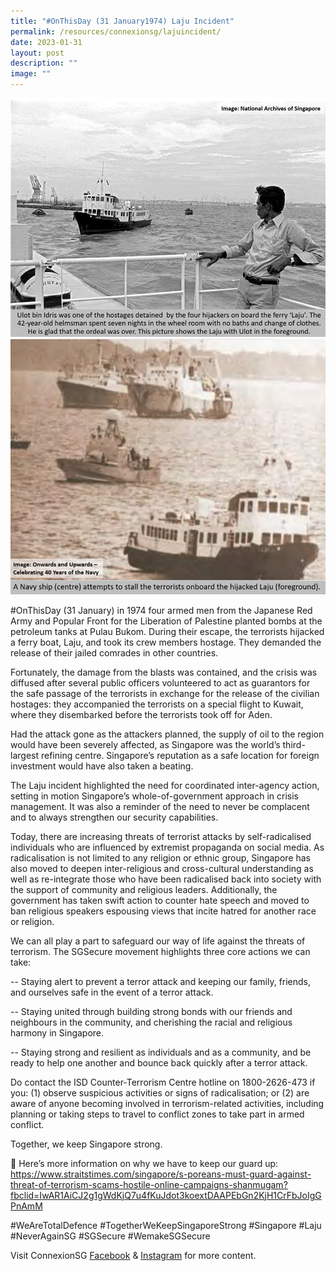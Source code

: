```yaml
---
title: "#OnThisDay (31 January1974) Laju Incident"
permalink: /resources/connexionsg/lajuincident/
date: 2023-01-31
layout: post
description: ""
image: ""
---
```


![](/images/connexionsg/2023/327308478_714133760169514_275650523641106362_n.png)
![](/images/connexionsg/2023/326784168_2373545122814830_6648233622105448404_n.jpg)


#OnThisDay (31 January) in 1974 four armed men from the Japanese Red Army and Popular Front for the Liberation of Palestine planted bombs at the petroleum tanks at Pulau Bukom. During their escape, the terrorists hijacked a ferry boat, Laju, and took its crew members hostage. They demanded the release of their jailed comrades in other countries.

Fortunately, the damage from the blasts was contained, and the crisis was diffused after several public officers volunteered to act as guarantors for the safe passage of the terrorists in exchange for the release of the civilian hostages: they accompanied the terrorists on a special flight to Kuwait, where they disembarked before the terrorists took off for Aden.

Had the attack gone as the attackers planned, the supply of oil to the region would have been severely affected, as Singapore was the world’s third-largest refining centre. Singapore’s reputation as a safe location for foreign investment would have also taken a beating.

The Laju incident highlighted the need for coordinated inter-agency action, setting in motion Singapore’s whole-of-government approach in crisis management. It was also a reminder of the need to never be complacent and to always strengthen our security capabilities.

Today, there are increasing threats of terrorist attacks by self-radicalised individuals who are influenced by extremist propaganda on social media. As radicalisation is not limited to any religion or ethnic group, Singapore has also moved to deepen inter-religious and cross-cultural understanding as well as re-integrate those who have been radicalised back into society with the support of community and religious leaders. Additionally, the government has taken swift action to counter hate speech and moved to ban religious speakers espousing views that incite hatred for another race or religion.

We can all play a part to safeguard our way of life against the threats of terrorism. The SGSecure movement highlights three core actions we can take:

-- Staying alert to prevent a terror attack and keeping our family, friends, and ourselves safe in the event of a terror attack. 

-- Staying united through building strong bonds with our friends and neighbours in the community, and cherishing the racial and religious harmony in Singapore.

-- Staying strong and resilient as individuals and as a community, and be ready to help one another and bounce back quickly after a terror attack.

Do contact the ISD Counter-Terrorism Centre hotline on 1800-2626-473 if you: (1) observe suspicious activities or signs of radicalisation; or (2) are aware of anyone becoming involved in terrorism-related activities, including planning or taking steps to travel to conflict zones to take part in armed conflict. 

Together, we keep Singapore strong.

🔗 Here’s more information on why we have to keep our guard up: 
https://www.straitstimes.com/singapore/s-poreans-must-guard-against-threat-of-terrorism-scams-hostile-online-campaigns-shanmugam?fbclid=IwAR1AiCJ2g1gWdKjQ7u4fKuJdot3koextDAAPEbGn2KjH1CrFbJoIgGPnAmM


#WeAreTotalDefence #TogetherWeKeepSingaporeStrong #Singapore #Laju #NeverAgainSG #SGSecure #WemakeSGSecure

Visit ConnexionSG [Facebook](https://www.facebook.com/ConnexionSG) & [Instagram](https://www.instagram.com/connexionsg/) for more content.